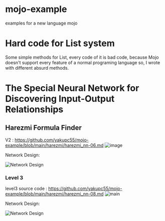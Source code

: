 # mojo-example
examples for a new language mojo

# Hard code for List system
Some simple methods for List, every code of it is bad code, because Mojo doesn't support every feature of a normal programing language so, I wrote with different absurd methods.

# The Special Neural Network for Discovering Input-Output Relationships
## Harezmi Formula Finder
V2 : https://github.com/yakupc55/mojo-example/blob/main/harezmi/harezmi_nn-06.md
![image](https://github.com/yakupc55/mojo-example/assets/29013669/5fe57abf-7500-40c8-b815-276c9cb34f4a)

Network Design:

![Network Design](https://github.com/yakupc55/mojo-example/assets/29013669/e210f953-96df-469c-be99-96970e98d575)

### Level 3
level3 source code : https://github.com/yakupc55/mojo-example/blob/main/harezmi/harezmi_nn-08.md
![main](https://github.com/yakupc55/mojo-example/assets/29013669/7f4a7b3b-ec7a-4bc4-b44d-7a04e0e212d5)

Network Design:

![Network Design](https://github.com/yakupc55/mojo-example/assets/29013669/6938b32f-cad3-4569-b5ae-7ba407a90963)
